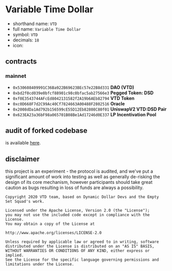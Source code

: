 # Variable Time Dollar

- shorthand name: `VTD`
- full name: `Variable Time Dollar`
- symbol: `VTD`
- decimals: `18`
- icon:


## contracts
### mainnet
- `0x530608409991C36Ba922B69623BEc57e22B8d331` **DAO (VTD)**
- `0xbd2f0cd039e0bfcf88901c98c0bfac5ab27566e3` **Pegged Token: DSD**
- `0xf0E3543744AFcEd8042131582f2A19b6AEb82794` **VTD Token**
- `0xc0D668F7d2C99Ac40Cf7824663A00488F2802516` **Oracle**
- `0x2008dDa1Ad792b156599cE55D12Eb82808C80f01` **UniswapV2 VTD:DSD Pair**
- `0x623EA23a36bF98a065701B08Be1Ad17246d0E337` **LP Incentivation Pool**

## audit of forked codebase

is available [here](https://github.com/variabletime/vtd-protocol/blob/master/audit/REP-Dollar-06-11-20.pdf).

## disclaimer
this project is an experiment - the protocol is audited, and we've put a significant amount of work into testing as well as generally de-risking the design of its core mechanism, however participants should take great caution as bugs resulting in loss of funds are always a possibility.

```
Copyright 2020 VTD team, based on Dynamic Dollar Devs and the Empty Set Squad's work.

Licensed under the Apache License, Version 2.0 (the "License");
you may not use the included code except in compliance with the License.
You may obtain a copy of the License at

http://www.apache.org/licenses/LICENSE-2.0

Unless required by applicable law or agreed to in writing, software
distributed under the License is distributed on an "AS IS" BASIS,
WITHOUT WARRANTIES OR CONDITIONS OF ANY KIND, either express or implied.
See the License for the specific language governing permissions and
limitations under the License.
```